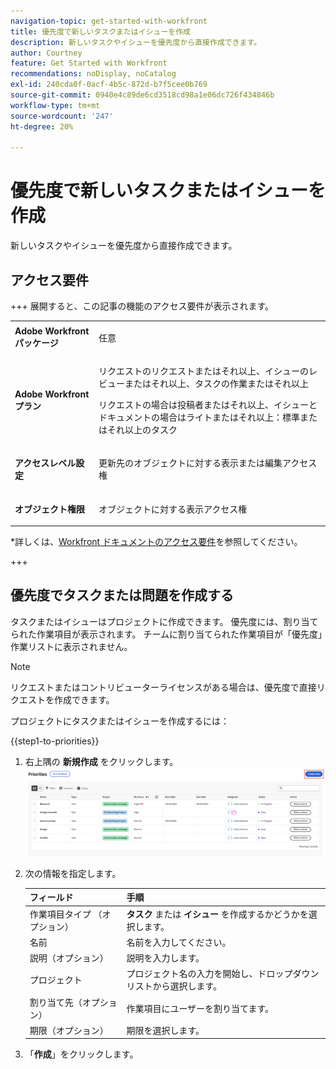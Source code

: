 ```yaml
---
navigation-topic: get-started-with-workfront
title: 優先度で新しいタスクまたはイシューを作成
description: 新しいタスクやイシューを優先度から直接作成できます。
author: Courtney
feature: Get Started with Workfront
recommendations: noDisplay, noCatalog
exl-id: 240cda0f-0acf-4b5c-872d-b7f5cee0b769
source-git-commit: 0940e4c89de6cd3518cd98a1e06dc726f434846b
workflow-type: tm+mt
source-wordcount: '247'
ht-degree: 20%

---
```


# 優先度で新しいタスクまたはイシューを作成

新しいタスクやイシューを優先度から直接作成できます。

## アクセス要件

+++ 展開すると、この記事の機能のアクセス要件が表示されます。


<table style="table-layout:auto"> 
 <col> 
 </col> 
 <col> 
 </col> 
 <tbody> 
  <tr> 
   <td role="rowheader"><strong>Adobe Workfront パッケージ</strong></td> 
   <td> <p>任意</p> </td> 
  </tr> 
  <tr> 
   <td role="rowheader"><strong>Adobe Workfront プラン</strong></td> 
   <td> 
   <p>リクエストのリクエストまたはそれ以上、イシューのレビューまたはそれ以上、タスクの作業またはそれ以上</p>
   <p>リクエストの場合は投稿者またはそれ以上、イシューとドキュメントの場合はライトまたはそれ以上：標準またはそれ以上のタスク</p> 
   </td> 
  </tr> 
  <tr> 
   <td role="rowheader"><strong>アクセスレベル設定</strong></td> 
   <td> <p>更新先のオブジェクトに対する表示または編集アクセス権</p></td> 
  </tr> 
  <tr> 
   <td role="rowheader"><strong>オブジェクト権限</strong></td> 
   <td> <p>オブジェクトに対する表示アクセス権</p></td> 
  </tr> 
 </tbody> 
</table>

*詳しくは、[Workfront ドキュメントのアクセス要件](/help/quicksilver/administration-and-setup/add-users/access-levels-and-object-permissions/access-level-requirements-in-documentation.md)を参照してください。

+++

## 優先度でタスクまたは問題を作成する

タスクまたはイシューはプロジェクトに作成できます。 優先度には、割り当てられた作業項目が表示されます。 チームに割り当てられた作業項目が「優先度」作業リストに表示されません。

>[!NOTE]
>
>リクエストまたはコントリビューターライセンスがある場合は、優先度で直接リクエストを作成できます。

プロジェクトにタスクまたはイシューを作成するには：

{{step1-to-priorities}}

1. 右上隅の **新規作成** をクリックします。
   ![&#x200B; 新規作成（実稼動） &#x200B;](assets/create-new--.png)
1. 次の情報を指定します。

   | フィールド | 手順 |
   |---------------|-------------|
   | 作業項目タイプ （オプション） | **タスク** または **イシュー** を作成するかどうかを選択します。 |
   | 名前 | 名前を入力してください。 |
   | 説明（オプション） | 説明を入力します。 |
   | プロジェクト | プロジェクト名の入力を開始し、ドロップダウンリストから選択します。 |
   | 割り当て先（オプション） | 作業項目にユーザーを割り当てます。 |
   | 期限（オプション） | 期限を選択します。 |

1. 「**作成**」をクリックします。
